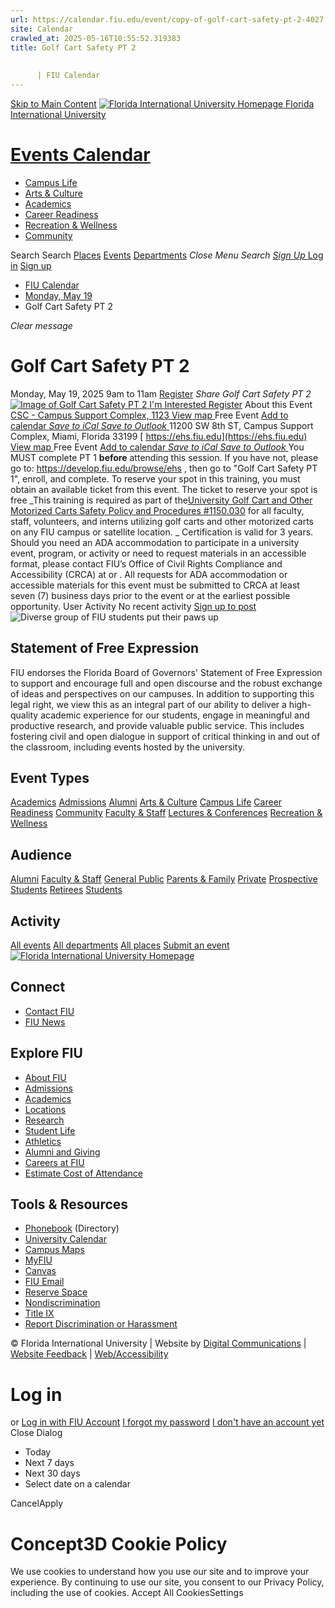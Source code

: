 ```yaml
---
url: https://calendar.fiu.edu/event/copy-of-golf-cart-safety-pt-2-4027
site: Calendar
crawled_at: 2025-05-16T10:55:52.319383
title: Golf Cart Safety PT 2
    
    
      | FIU Calendar
---
```


[Skip to Main Content](https://calendar.fiu.edu/event/copy-of-golf-cart-safety-pt-2-4027#main-content)
[![Florida International University Homepage](https://digicdn.fiu.edu/core/_assets/images/logo-top.png) Florida International University](https://www.fiu.edu)
# [Events Calendar ](https://calendar.fiu.edu/)
  * [Campus Life](https://calendar.fiu.edu/calendar?event_types%5B%5D=127595)
  * [Arts & Culture](https://calendar.fiu.edu/calendar?event_types%5B%5D=127590)
  * [Academics](https://calendar.fiu.edu/calendar?event_types%5B%5D=127582)
  * [Career Readiness](https://calendar.fiu.edu/calendar?event_types%5B%5D=127584)
  * [Recreation & Wellness](https://calendar.fiu.edu/calendar?event_types%5B%5D=127603)
  * [Community](https://calendar.fiu.edu/calendar?event_types%5B%5D=127601)


Search Search
[Places](https://calendar.fiu.edu/search/places) [Events](https://calendar.fiu.edu/calendar) [Departments](https://calendar.fiu.edu/search/departments)
_Close Menu_
_Search_ [ _Sign Up_ ](https://calendar.fiu.edu/signup)
[Log in](https://calendar.fiu.edu/auth/shib_login?previous_url=https%3A%2F%2Fcalendar.fiu.edu%2Fevent%2Fcopy-of-golf-cart-safety-pt-2-4027) [Sign up](https://calendar.fiu.edu/signup)
  * [FIU Calendar](https://calendar.fiu.edu/)
  * [Monday, May 19](https://calendar.fiu.edu/calendar/day/2025/5/19)
  * Golf Cart Safety PT 2


_Clear message_
# Golf Cart Safety PT 2
Monday, May 19, 2025 9am to 11am 
[Register](https://calendar.fiu.edu/event/copy-of-golf-cart-safety-pt-2-4027)
_Share Golf Cart Safety PT 2_
[ ![Image of Golf Cart Safety PT 2](https://localist-images.azureedge.net/photos/42332684660036/card/ea7f501ef57f837d3cd86da5d27bd4f5f7287849.jpg) ](https://calendar.fiu.edu/photo/42332684660036)
[ I'm Interested ](https://calendar.fiu.edu/event/49366135374449/confirm?return=https%3A%2F%2Fcalendar.fiu.edu%2Fevent%2Fcopy-of-golf-cart-safety-pt-2-4027)
[Register](https://calendar.fiu.edu/event/copy-of-golf-cart-safety-pt-2-4027)
About this Event
[ CSC - Campus Support Complex, 1123 ](https://calendar.fiu.edu/csc) [View map ](https://calendar.fiu.edu/event/copy-of-golf-cart-safety-pt-2-4027#about_map) Free Event
[Add to calendar ](https://calendar.fiu.edu/event/copy-of-golf-cart-safety-pt-2-4027)
[ _Save to iCal_ ](https://calendar.fiu.edu/event/copy-of-golf-cart-safety-pt-2-4027.ics "Save to iCal") [ _Save to Outlook_ ](https://calendar.fiu.edu/event/copy-of-golf-cart-safety-pt-2-4027.ics "Save to Outlook")
11200 SW 8th ST, Campus Support Complex, Miami, Florida 33199
[ https://ehs.fiu.edu](https://ehs.fiu.edu)
[View map ](https://calendar.fiu.edu/event/copy-of-golf-cart-safety-pt-2-4027#about_map) Free Event
[Add to calendar ](https://calendar.fiu.edu/event/copy-of-golf-cart-safety-pt-2-4027)
[ _Save to iCal_ ](https://calendar.fiu.edu/event/copy-of-golf-cart-safety-pt-2-4027.ics "Save to iCal") [ _Save to Outlook_ ](https://calendar.fiu.edu/event/copy-of-golf-cart-safety-pt-2-4027.ics "Save to Outlook")
You MUST complete PT 1 **before** attending this session. If you have not, please go to: <https://develop.fiu.edu/browse/ehs> , then go to "Golf Cart Safety PT 1", enroll, and complete. To reserve your spot in this training, you must obtain an available ticket from this event. The ticket to reserve your spot is free _This training is required as part of the[University Golf Cart and Other Motorized Carts Safety Policy and Procedures #1150.030](https://policies.fiu.edu/policy/781) for all faculty, staff, volunteers, and interns utilizing golf carts and other motorized carts on any FIU campus or satellite location. _
Certification is valid for 3 years.
Should you need an ADA accommodation to participate in a university event, program, or activity or need to request materials in an accessible format, please contact FIU’s Office of Civil Rights Compliance and Accessibility (CRCA) at or . All requests for ADA accommodation or accessible materials for this event must be submitted to CRCA at least seven (7) business days prior to the event or at the earliest possible opportunity. 
User Activity
No recent activity
[Sign up to post](https://calendar.fiu.edu/auth/shib_login?previous_url=https%3A%2F%2Fcalendar.fiu.edu%2Fevent%2Fcopy-of-golf-cart-safety-pt-2-4027)
![Diverse group of FIU students put their paws up](https://www.fiu.edu/_assets/images/thumbnail-students-paw.jpg)
## Statement of Free Expression
FIU endorses the Florida Board of Governors' Statement of Free Expression to support and encourage full and open discourse and the robust exchange of ideas and perspectives on our campuses. In addition to supporting this legal right, we view this as an integral part of our ability to deliver a high-quality academic experience for our students, engage in meaningful and productive research, and provide valuable public service. This includes fostering civil and open dialogue in support of critical thinking in and out of the classroom, including events hosted by the university.
## Event Types
[Academics](https://calendar.fiu.edu/calendar?event_types%5B%5D=127582)
[Admissions](https://calendar.fiu.edu/calendar?event_types%5B%5D=127583)
[Alumni](https://calendar.fiu.edu/calendar?event_types%5B%5D=127589)
[Arts & Culture](https://calendar.fiu.edu/calendar?event_types%5B%5D=127590)
[Campus Life](https://calendar.fiu.edu/calendar?event_types%5B%5D=127595)
[Career Readiness](https://calendar.fiu.edu/calendar?event_types%5B%5D=127584)
[Community](https://calendar.fiu.edu/calendar?event_types%5B%5D=127601)
[Faculty & Staff](https://calendar.fiu.edu/calendar?event_types%5B%5D=127602)
[Lectures & Conferences](https://calendar.fiu.edu/calendar?event_types%5B%5D=127587)
[Recreation & Wellness](https://calendar.fiu.edu/calendar?event_types%5B%5D=127603)
## Audience
[Alumni](https://calendar.fiu.edu/calendar?event_types%5B%5D=121721)
[Faculty & Staff](https://calendar.fiu.edu/calendar?event_types%5B%5D=121720)
[General Public](https://calendar.fiu.edu/calendar?event_types%5B%5D=121722)
[Parents & Family](https://calendar.fiu.edu/calendar?event_types%5B%5D=36918157286658)
[Private](https://calendar.fiu.edu/calendar?event_types%5B%5D=129753)
[Prospective Students](https://calendar.fiu.edu/calendar?event_types%5B%5D=121723)
[Retirees](https://calendar.fiu.edu/calendar?event_types%5B%5D=37290279036119)
[Students](https://calendar.fiu.edu/calendar?event_types%5B%5D=121719)
## Activity
[All events](https://calendar.fiu.edu/search?what=events)
[All departments](https://calendar.fiu.edu/search/departments)
[All places](https://calendar.fiu.edu/search?what=places)
[Submit an event](https://calendar.fiu.edu/admin/events/new/basic-information)
[ ![Florida International University Homepage](https://digicdn.fiu.edu/core/_assets/images/footer-logo.svg) ](https://www.fiu.edu/)
## Connect
  * [Contact FIU](https://www.fiu.edu/about/contact-us/index.html)
  * [FIU News](https://news.fiu.edu/)


## Explore FIU
  * [About FIU](https://www.fiu.edu/about/index.html)
  * [Admissions](https://www.fiu.edu/admissions/index.html)
  * [Academics](https://www.fiu.edu/academics/index.html)
  * [Locations](https://www.fiu.edu/locations/index.html)
  * [Research](https://www.fiu.edu/research/index.html)
  * [Student Life](https://www.fiu.edu/student-life/index.html)
  * [Athletics](https://www.fiu.edu/athletics/index.html)
  * [Alumni and Giving](https://www.fiu.edu/alumni-and-giving/index.html)
  * [Careers at FIU](https://hr.fiu.edu/careers/)
  * [Estimate Cost of Attendance](https://onestop.fiu.edu/finances/estimate-your-costs/)


## Tools & Resources
  * [Phonebook](https://phonebook.fiu.edu) (Directory)
  * [University Calendar](https://calendar.fiu.edu/)
  * [Campus Maps](https://campusmaps.fiu.edu/)
  * [MyFIU](https://my.fiu.edu/)
  * [Canvas](https://canvas.fiu.edu)
  * [FIU Email](http://mail.fiu.edu/)
  * [Reserve Space](https://reservespace.fiu.edu/make-reservation/)
  * [Nondiscrimination](https://ace.fiu.edu/civil-rights-and-accessibility/harassment-and-discrimination/)
  * [Title IX](https://ace.fiu.edu/title-ix/)
  * [Report Discrimination or Harassment](https://report.fiu.edu/)


© Florida International University  | Website by [Digital Communications](https://stratcomm.fiu.edu/digital-print/websites/) | [Website Feedback](https://webforms.fiu.edu/view.php?id=370774&element_5=https://calendar.fiu.edu/https://calendar.fiu.edu/) | [Web/Accessibility](https://accessibility.fiu.edu/)
# Log in
or
[Log in with FIU Account](https://calendar.fiu.edu/auth/shib_login?previous_url=https%3A%2F%2Fcalendar.fiu.edu%2Fevent%2Fcopy-of-golf-cart-safety-pt-2-4027)
[I forgot my password](https://calendar.fiu.edu/auth/forgot) [I don't have an account yet](https://calendar.fiu.edu/signup)
Close Dialog
  * Today
  * Next 7 days
  * Next 30 days
  * Select date on a calendar


CancelApply
# Concept3D Cookie Policy
We use cookies to understand how you use our site and to improve your experience. By continuing to use our site, you consent to our Privacy Policy, including the use of cookies. 
Accept All CookiesSettings
